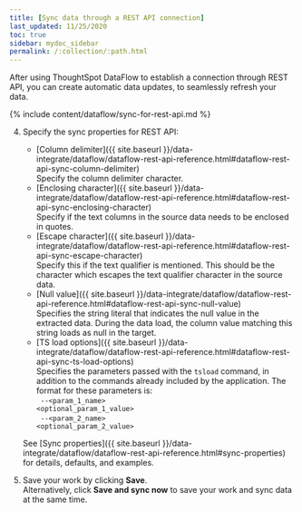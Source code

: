 ```yaml
---
title: [Sync data through a REST API connection]
last_updated: 11/25/2020
toc: true
sidebar: mydoc_sidebar
permalink: /:collection/:path.html
---
```

After using ThoughtSpot DataFlow to establish a connection through REST API, you can create automatic data updates, to seamlessly refresh your data.

{% include content/dataflow/sync-for-rest-api.md %}

4. Specify the sync properties for REST API:

   * [Column delimiter]({{ site.baseurl }}/data-integrate/dataflow/dataflow-rest-api-reference.html#dataflow-rest-api-sync-column-delimiter)<br/>Specify the column delimiter character.
   * [Enclosing character]({{ site.baseurl }}/data-integrate/dataflow/dataflow-rest-api-reference.html#dataflow-rest-api-sync-enclosing-character)<br/>Specify if the text columns in the source data needs to be enclosed in quotes.
   * [Escape character]({{ site.baseurl }}/data-integrate/dataflow/dataflow-rest-api-reference.html#dataflow-rest-api-sync-escape-character)<br/>Specify this if the text qualifier is mentioned. This should be the character which escapes the text qualifier character in the source data.
   * [Null value]({{ site.baseurl }}/data-integrate/dataflow/dataflow-rest-api-reference.html#dataflow-rest-api-sync-null-value)<br/>Specifies the string literal that indicates the null value in the extracted data. During the data load, the column value matching this string loads as null in the target.
   * [TS load options]({{ site.baseurl }}/data-integrate/dataflow/dataflow-rest-api-reference.html#dataflow-rest-api-sync-ts-load-options)<br/>Specifies the parameters passed with the <code>tsload</code> command, in addition to the commands already included by the application. The format for these parameters is:<br/><code> --&lt;param_1_name&gt; &lt;optional_param_1_value&gt;</code><br/><code> --&lt;param_2_name&gt; &lt;optional_param_2_value&gt;</code>

   See [Sync properties]({{ site.baseurl }}/data-integrate/dataflow/dataflow-rest-api-reference.html#sync-properties) for details, defaults, and examples.

5. Save your work by clicking **Save**.<br/>Alternatively, click **Save and sync now** to save your work and sync data at the same time.
